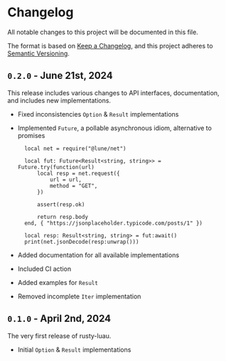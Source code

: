 <!-- markdownlint-disable MD023 -->
<!-- markdownlint-disable MD033 -->

# Changelog

All notable changes to this project will be documented in this file.

The format is based on [Keep a Changelog](https://keepachangelog.com/en/1.0.0/),
and this project adheres to [Semantic Versioning](https://semver.org/spec/v2.0.0.html).

## `0.2.0` - June 21st, 2024

This release includes various changes to API interfaces, documentation, and includes new 
implementations.

- Fixed inconsistencies `Option` & `Result` implementations
- Implemented `Future`, a pollable asynchronous idiom, alternative to promises

  ```luau
	local net = require("@lune/net")

	local fut: Future<Result<string, string>> = Future.try(function(url)
		local resp = net.request({
			url = url,
			method = "GET",
		})

		assert(resp.ok)

		return resp.body
	end, { "https://jsonplaceholder.typicode.com/posts/1" })

	local resp: Result<string, string> = fut:await()
	print(net.jsonDecode(resp:unwrap()))
	```

- Added documentation for all available implementations
- Included CI action
- Added examples for `Result`
- Removed incomplete `Iter` implementation

## `0.1.0` - April 2nd, 2024

The very first release of rusty-luau.

- Initial `Option` & `Result` implementations
